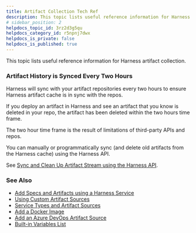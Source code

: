 ```yaml
---
title: Artifact Collection Tech Ref
description: This topic lists useful reference information for Harness artifact collection. Artifact History is Synced Every Two Hours. Harness will sync with your artifact repositories every two hours to ensure…
# sidebar_position: 2
helpdocs_topic_id: 3rz2d3g5qu
helpdocs_category_id: r5npnj7dwx
helpdocs_is_private: false
helpdocs_is_published: true
---
```


This topic lists useful reference information for Harness artifact collection.

### Artifact History is Synced Every Two Hours

Harness will sync with your artifact repositories every two hours to ensure Harness artifact cache is in sync with the repos.

If you deploy an artifact in Harness and see an artifact that you know is deleted in your repo, the artifact has been deleted within the two hours time frame.

The two hour time frame is the result of limitations of third-party APIs and repos.

You can manually or programmatically sync (and delete old artifacts from the Harness cache) using the Harness API.

See [Sync and Clean Up Artifact Stream using the Harness API](/article/7tlyu5jesf-sync-and-clean-up-artifact-stream-using-the-harness-api).

### See Also

* [Add Specs and Artifacts using a Harness Service](/article/eb3kfl8uls-service-configuration)
* [Using Custom Artifact Sources](/article/jizsp5tsms-custom-artifact-source)
* [Service Types and Artifact Sources](/article/qluiky79j8-service-types-and-artifact-sources)
* [Add a Docker Image](/article/gxv9gj6khz-add-a-docker-image-service)
* [Add an Azure DevOps Artifact Source](/article/rbfjmko1og-add-an-azure-dev-ops-artifact-source)
* [Built-in Variables List](/article/aza65y4af6-built-in-variables-list)

